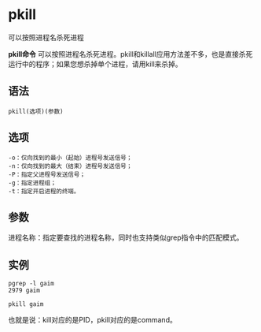 # pkill

可以按照进程名杀死进程


**pkill命令** 可以按照进程名杀死进程。pkill和killall应用方法差不多，也是直接杀死运行中的程序；如果您想杀掉单个进程，请用kill来杀掉。

## 语法

```
pkill(选项)(参数)
```

## 选项

```
-o：仅向找到的最小（起始）进程号发送信号；
-n：仅向找到的最大（结束）进程号发送信号；
-P：指定父进程号发送信号；
-g：指定进程组；
-t：指定开启进程的终端。
```

## 参数

进程名称：指定要查找的进程名称，同时也支持类似grep指令中的匹配模式。

## 实例

```
pgrep -l gaim
2979 gaim

pkill gaim
```

也就是说：kill对应的是PID，pkill对应的是command。


